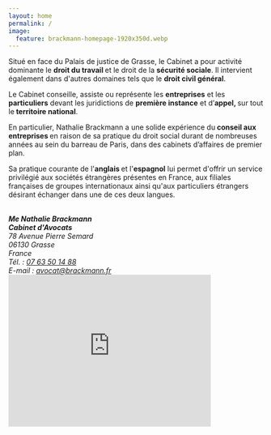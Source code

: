 ```yaml
---
layout: home
permalink: /
image:
  feature: brackmann-homepage-1920x350d.webp
---
```


<meta name="keywords" content="{{ site.tags | join: ', ' }}">

<p>Situ&eacute; en face du Palais de justice de Grasse, le Cabinet a pour activit&eacute; dominante le <strong>droit du travail </strong>et le droit de la <strong>s&eacute;curit&eacute; sociale</strong>. Il intervient &eacute;galement dans d'autres domaines tels que le <strong>droit civil g&eacute;n&eacute;ral</strong>.</p>
<p>Le Cabinet conseille, assiste ou repr&eacute;sente les <strong>entreprises</strong> et les <strong>particuliers</strong> devant les juridictions de <strong>premi&egrave;re instance</strong> et d&rsquo;<strong>appel, </strong>sur tout le<strong> territoire national</strong>.</p>
<p>En particulier, Nathalie Brackmann a une solide exp&eacute;rience du<strong> conseil aux entreprises </strong>en raison de sa pratique du droit social durant de nombreuses ann&eacute;es au sein du barreau de Paris, dans des cabinets d&rsquo;affaires de premier plan.</p>
<p>Sa pratique courante de l'<strong>anglais </strong>et l'<strong>espagnol</strong> lui permet d'offrir un service privil&eacute;gi&eacute; aux soci&eacute;t&eacute;s &eacute;trang&egrave;res pr&eacute;sentes en France, aux filiales fran&ccedil;aises de groupes internationaux ainsi qu'aux particuliers &eacute;trangers d&eacute;sirant &eacute;changer dans une de ces deux langues.</p>


<div class="tile">
      	<div class="span4">
    		<address>
    		<br>
          <strong>Me Nathalie Brackmann</strong><br>
          <strong>Cabinet d'Avocats</strong><br>
    			78 Avenue Pierre Semard<br>
    			06130 Grasse<br>
    			France<br>
			    T&eacute;l. : <a href="tel:+33763501488">07 63 50 14 88</a><br>
          E-mail : <a href="mailto:avocat@brackmann.fr">avocat@brackmann.fr</a>
    		</address>
		<iframe src="https://www.google.com/maps/embed?pb=!1m14!1m8!1m3!1d23092.798032394214!2d6.929862!3d43.656495!3m2!1i1024!2i768!4f13.1!3m3!1m2!1s0x0%3A0xa85eedccf5fedc34!2sNathalie+BRACKMANN+Avocat!5e0!3m2!1sen!2sfr!4v1466261217255" width="400" height="300" frameborder="0" style="border:0" allowfullscreen></iframe>
    	</div>
    
</div><!-- /.tiles -->

